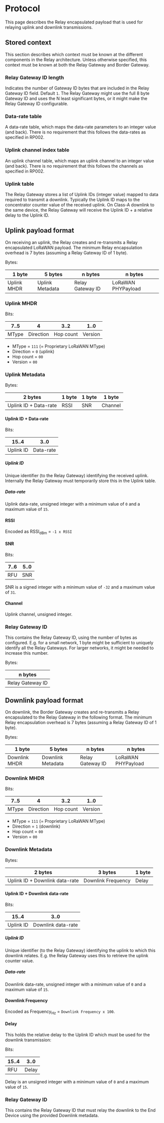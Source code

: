 # Protocol

This page describes the Relay encapsulated payload that is used for relaying
uplink and downlink transmissions.

<!-- toc -->

## Stored context

This section describes which context must be known at the different components
in the Relay architecture. Unless otherwise specified, this context must be
known at both the Relay Gateway and Border Gateway.

### Relay Gateway ID length

Indicates the number of Gateway ID bytes that are included in the Relay
Gateway ID field. Default `1`. The Relay Gateway might use the full 8 byte
Gateway ID and uses the N least significant bytes, or it might make the
Relay Gateway ID configurable.

### Data-rate table

A data-rate table, which maps the data-rate parameters to an integer value
(and back). There is no requirement that this follows the data-rates as
specified in RP002.

### Uplink channel index table

An uplink channel table, which maps an uplink channel to an integer value
(and back). There is no requirement that this follows the channels as
specified in RP002.

### Uplink table

The Relay Gateway stores a list of Uplink IDs (integer value) mapped to data
required to transmit a downlink. Typically the Uplink ID maps to the
concentrator counter value of the received uplink. On Class-A downlink to the
same device, the Relay Gateway will receive the Uplink ID + a relative delay
to the Uplink ID.

## Uplink payload format

On receiving an uplink, the Relay creates and re-transmits a Relay encapsulated
LoRaWAN payload. The minimum Relay encapsulation overhead is 7 bytes (assuming
a Relay Gateway ID of 1 byte).

Bytes:

| 1 byte      | 5 bytes         | n bytes          | n bytes            |
| ----------- | --------------- | ---------------- | ------------------ |
| Uplink MHDR | Uplink Metadata | Relay Gateway ID | LoRaWAN PHYPayload |


### Uplink MHDR

Bits:

| 7..5  | 4         | 3..2      | 1..0    |
| ----- | --------- | --------- | ------- |
| MType | Direction | Hop count | Version |

* MType = `111` (= Proprietary LoRaWAN MType)
* Direction = `0` (uplink)
* Hop count = `00`
* Version = `00`

### Uplink Metadata

Bytes:

| 2 bytes               | 1 byte | 1 byte | 1 byte  |
| --------------------- | ------ | ------ | ------- |
| Uplink ID + Data-rate | RSSI   | SNR    | Channel |

#### Uplink ID + Data-rate

Bits:

| 15..4     | 3..0      |
| --------- | --------- |
| Uplink ID | Data-rate |

##### Uplink ID

Unique identifier (to the Relay Gateway) identifying the received uplink.
Internally the Relay Gateway must temporarily store this in the Uplink table.

##### Data-rate

Uplink data-rate, unsigned integer with a minimum value of `0` and a maximum
value of `15`.

#### RSSI

Encoded as RSSI<sub>dBm</sub> = `-1 x RSSI`

#### SNR

Bits:

| 7..6 | 5..0 |
| ---- | ---- |
| RFU  | SNR  |

SNR is a signed integer with a minimum value of `-32` and a maximum value of
`31`.

#### Channel

Uplink channel, unsigned integer.

### Relay Gateway ID

This contains the Relay Gateway ID, using the number of bytes as configured.
E.g. for a small network, 1 byte might be sufficient to uniquely identify all
the Relay Gateways. For larger networks, it might be needed to increase this
number.

Bytes:

| n bytes          |
| ---------------- |
| Relay Gateway ID |


## Downlink payload format

On downlink, the Border Gateway creates and re-transmits a Relay encapsulated
to the Relay Gateway in the following format. The minimum Relay encapsulation
overhead is 7 bytes (assuming a Relay Gateway ID of 1 byte).

Bytes:

| 1 byte        | 5 bytes           | n bytes          | n bytes            |
| ------------- | ----------------- | ---------------- | ------------------ |
| Downlink MHDR | Downlink Metadata | Relay Gateway ID | LoRaWAN PHYPayload |

### Downlink MHDR

Bits:

| 7..5  | 4         | 3..2      | 1..0    |
| ----- | --------- | --------- | ------- |
| MType | Direction | Hop count | Version |

* MType = `111` (= Proprietary LoRaWAN MType)
* Direction = `1` (downlink)
* Hop count = `00`
* Version = `00`

### Downlink Metadata

Bytes:

| 2 bytes                        | 3 bytes            | 1 byte |
| ------------------------------ | ------------------ | ------ |
| Uplink ID + Downlink data-rate | Downlink Frequency | Delay  |

#### Uplink ID + Downlink data-rate

Bits:

| 15..4     | 3..0               |
| --------- | ------------------ |
| Uplink ID | Downlink data-rate |

##### Uplink ID

Unique identifier (to the Relay Gateway) identifying the uplink to which this
downlink relates. E.g. the Relay Gateway uses this to retrieve the uplink
counter value.

##### Data-rate

Downlink data-rate, unsigned integer with a minimum value of `0` and a maximum
value of `15`.

#### Downlink Frequency

Encoded as Frequency<sub>Hz</sub> = `Downlink Frequency x 100`.

#### Delay

This holds the relative delay to the Uplink ID which must be used for the
downlink transmission:

Bits:

| 15..4 | 3..0  |
| ----- | ----- |
| RFU   | Delay |

Delay is an unsigned integer with a minimum value of `0` and a maximum value
of `15`.

### Relay Gateway ID

This contains the Relay Gateway ID that must relay the downlink to the
End Device using the provided Downlink metadata.
